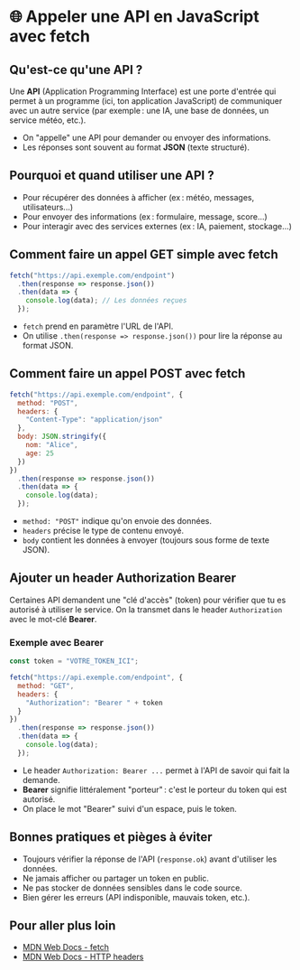 # 🌐 Appeler une API en JavaScript avec fetch

## Qu'est-ce qu'une API ?

Une **API** (Application Programming Interface) est une porte d'entrée qui permet à un programme (ici, ton application JavaScript) de communiquer avec un autre service (par exemple : une IA, une base de données, un service météo, etc.).

- On "appelle" une API pour demander ou envoyer des informations.
- Les réponses sont souvent au format **JSON** (texte structuré).

## Pourquoi et quand utiliser une API ?

- Pour récupérer des données à afficher (ex : météo, messages, utilisateurs...)
- Pour envoyer des informations (ex : formulaire, message, score...)
- Pour interagir avec des services externes (ex : IA, paiement, stockage...)

## Comment faire un appel GET simple avec fetch

```js
fetch("https://api.exemple.com/endpoint")
  .then(response => response.json())
  .then(data => {
    console.log(data); // Les données reçues
  });
```

- `fetch` prend en paramètre l'URL de l'API.
- On utilise `.then(response => response.json())` pour lire la réponse au format JSON.

## Comment faire un appel POST avec fetch

```js
fetch("https://api.exemple.com/endpoint", {
  method: "POST",
  headers: {
    "Content-Type": "application/json"
  },
  body: JSON.stringify({
    nom: "Alice",
    age: 25
  })
})
  .then(response => response.json())
  .then(data => {
    console.log(data);
  });
```

- `method: "POST"` indique qu'on envoie des données.
- `headers` précise le type de contenu envoyé.
- `body` contient les données à envoyer (toujours sous forme de texte JSON).

## Ajouter un header Authorization Bearer

Certaines API demandent une "clé d'accès" (token) pour vérifier que tu es autorisé à utiliser le service. On la transmet dans le header `Authorization` avec le mot-clé **Bearer**.

### Exemple avec Bearer

```js
const token = "VOTRE_TOKEN_ICI";

fetch("https://api.exemple.com/endpoint", {
  method: "GET",
  headers: {
    "Authorization": "Bearer " + token
  }
})
  .then(response => response.json())
  .then(data => {
    console.log(data);
  });
```

- Le header `Authorization: Bearer ...` permet à l'API de savoir qui fait la demande.
- **Bearer** signifie littéralement "porteur" : c'est le porteur du token qui est autorisé.
- On place le mot "Bearer" suivi d'un espace, puis le token.

## Bonnes pratiques et pièges à éviter

- Toujours vérifier la réponse de l'API (`response.ok`) avant d'utiliser les données.
- Ne jamais afficher ou partager un token en public.
- Ne pas stocker de données sensibles dans le code source.
- Bien gérer les erreurs (API indisponible, mauvais token, etc.).

## Pour aller plus loin

- [MDN Web Docs - fetch](https://developer.mozilla.org/fr/docs/Web/API/Fetch_API)
- [MDN Web Docs - HTTP headers](https://developer.mozilla.org/fr/docs/Web/HTTP/Headers) 